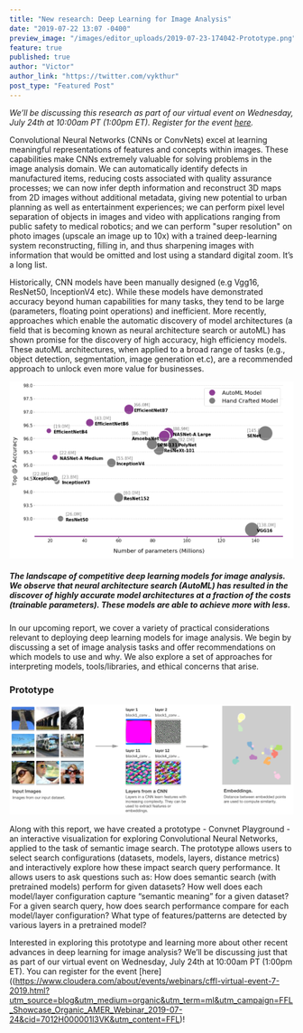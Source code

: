 ```yaml
---
title: "New research: Deep Learning for Image Analysis"
date: "2019-07-22 13:07 -0400"
preview_image: "/images/editor_uploads/2019-07-23-174042-Prototype.png"
feature: true
published: true
author: "Victor"
author_link: "https://twitter.com/vykthur"
post_type: "Featured Post"
---
```


*We’ll be discussing this research as part of our virtual event on Wednesday, July 24th at 10:00am PT (1:00pm ET). Register for the event [here](https://www.cloudera.com/about/events/webinars/cffl-virtual-event-7-2019.html?utm_source=blog&utm_medium=organic&utm_term=ml&utm_campaign=FFL_Showcase_Organic_AMER_Webinar_2019-07-24&cid=7012H000001l3VK&utm_content=FFL).*

Convolutional Neural Networks (CNNs or ConvNets) excel at learning meaningful representations of features and concepts within images. These capabilities make CNNs extremely valuable for solving problems in the image analysis domain. We can automatically identify defects in manufactured items, reducing costs associated with quality assurance processes; we can now infer depth information and reconstruct 3D maps from 2D images without additional metadata, giving new potential to urban planning as well as entertainment experiences; we can perform pixel level separation of objects in images and video with applications ranging from public safety to medical robotics; and we can perform "super resolution" on photo images (upscale an image up to 10x) with a trained deep-learning system reconstructing, filling in, and thus sharpening images with information that would be omitted and lost using a standard digital zoom. It’s a long list.

Historically, CNN models have been manually designed (e.g Vgg16, ResNet50, InceptionV4 etc). While these models have demonstrated accuracy beyond human capabilities for many tasks, they tend to be large (parameters, floating point operations) and inefficient.  More recently, approaches which enable the automatic discovery of model architectures (a field that is becoming known as neural architecture search or autoML) has shown promise for the discovery of high accuracy, high efficiency models. These autoML architectures, when applied to a broad range of tasks (e.g., object detection, segmentation, image generation et.c), are a recommended approach to unlock even more value for businesses.

![](/images/editor_uploads/2019-07-23-174120-graph.png)
##### The landscape of competitive deep learning models for image analysis. We observe that  neural architecture search (AutoML) has resulted in the discover of highly accurate model architectures at a fraction of the costs (trainable parameters). These models are able to achieve more with less.

In our upcoming report, we cover a variety of practical considerations relevant to deploying deep learning models for image analysis. We begin by discussing a set of image analysis tasks and offer recommendations on which models to use and why. We also explore a set of approaches for interpreting models, tools/libraries, and ethical concerns that arise. 

### Prototype

![](/images/editor_uploads/2019-07-23-174042-Prototype.png)

Along with this report, we have created a prototype - Convnet Playground - an interactive visualization for exploring Convolutional Neural Networks, applied to the task of semantic image search. The prototype allows users to select search configurations (datasets, models, layers, distance metrics) and interactively explore how these impact search query performance.  It allows users to ask questions such as: How does semantic search (with pretrained models) perform for given datasets? How well does each model/layer configuration capture “semantic meaning” for a given dataset? For a given search query, how does search performance compare for each model/layer configuration? What type of features/patterns are detected by various layers in a pretrained model?  

Interested in exploring this prototype and learning more about other recent advances in deep learning for image analysis? We’ll be discussing just that as part of our virtual event on Wednesday, July 24th at 10:00am PT (1:00pm ET). You can register for the event [here]((https://www.cloudera.com/about/events/webinars/cffl-virtual-event-7-2019.html?utm_source=blog&utm_medium=organic&utm_term=ml&utm_campaign=FFL_Showcase_Organic_AMER_Webinar_2019-07-24&cid=7012H000001l3VK&utm_content=FFL)!